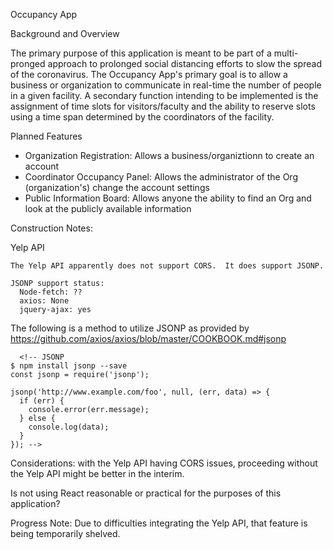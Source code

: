 Occupancy App


Background and Overview

  The primary purpose of this application is meant to be part of a multi-pronged approach to prolonged social distancing efforts to slow the spread of the coronavirus.  The Occupancy App's primary goal is to allow a business or organization to communicate in real-time the number of people in a given facility.  A secondary function intending to be implemented is the assignment of time slots for visitors/faculty and the ability to reserve slots using a time span determined by the coordinators of the facility.



Planned Features

  - Organization Registration:
       Allows a business/organiztionn to create an account
  - Coordinator Occupancy Panel:
      Allows the administrator of the Org (organization's) change the account settings
  - Public Information Board:
      Allows anyone the ability to find an Org and look at the publicly available information





Construction Notes:

  Yelp API

    The Yelp API apparently does not support CORS.  It does support JSONP.
  
    JSONP support status:
      Node-fetch: ??
      axios: None
      jquery-ajax: yes
  
  The following is a method to utilize JSONP as provided by
   https://github.com/axios/axios/blob/master/COOKBOOK.md#jsonp

      <!-- JSONP
    $ npm install jsonp --save
    const jsonp = require('jsonp');

    jsonp('http://www.example.com/foo', null, (err, data) => {
      if (err) {
        console.error(err.message);
      } else {
        console.log(data);
      }
    }); -->


Considerations: 
  with the Yelp API having CORS issues, proceeding without the Yelp API might be better in the interim.

  Is not using React reasonable or practical for the purposes of this application?

Progress Note:
  Due to difficulties integrating the Yelp API, that feature is being temporarily shelved.